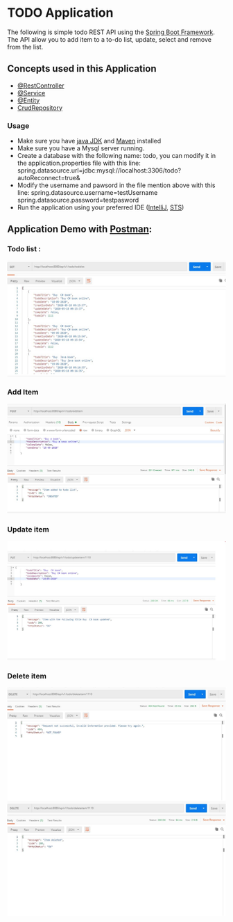 # TODO Application


The following is simple todo REST API using the [Spring Boot Framework](https://spring.io/projects/spring-boot). The API allow you to
add item to a to-do list, update, select and remove from the list.



##  Concepts used in this Application


* [@RestController](https://spring.io/guides/gs/rest-service/)
* [@Service](https://spring.io/guides/gs/rest-service/)
* [@Entity](https://spring.io/guides/gs/rest-service/)
* [CrudRepository](https://docs.spring.io/spring-data/data-commons/docs/1.6.1.RELEASE/reference/html/repositories.html)


### Usage
* Make sure you have [java JDK](https://www.oracle.com/java/technologies/javase-jdk8-downloads.html) and [Maven](https://maven.apache.org/) installed
* Make sure you have a Mysql server running.
* Create a database with the following name: todo, you can modify it in the application.properties file with this line:  spring.datasource.url=jdbc:mysql://localhost:3306/todo?autoReconnect=true& 
* Modify the username and pawsord in the file mention above with this line:  spring.datasource.username=testUsername spring.datasource.password=testpasword
* Run the application using your preferred IDE ([IntelliJ](https://www.jetbrains.com/idea/), [STS](https://spring.io/tools))



##  Application Demo with [Postman](https://www.postman.com/):



### Todo list :

<img src="https://github.com/claykabongok/Todo-REST-API-Spring-Boot/blob/master/readme/todolist.jpg?raw=true"  alt="Demo screen postman">


### Add  Item

<img src="https://github.com/claykabongok/Todo-REST-API-Spring-Boot/blob/master/readme/additem.jpg?raw=true"  alt="Demo screen postman">


### Update item
<img src="https://github.com/claykabongok/Todo-REST-API-Spring-Boot/blob/master/readme/updateItem.jpg?raw=true"  alt="Demo screen postman">





### Delete item
<img src="https://github.com/claykabongok/Todo-REST-API-Spring-Boot/blob/master/readme/deleteInvalidId.jpg?raw=true"  alt="Demo screen postman">



<img src="https://github.com/claykabongok/Todo-REST-API-Spring-Boot/blob/master/readme/deleteItem.jpg?raw=true"  alt="Demo screen postman">




